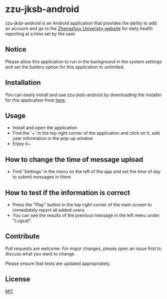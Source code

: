 # zzu-jksb-android

zzu-jksb-android is an Android application that provides the ability to add an account and go to the [Zhengzhou University website](https://jksb.v.zzu.edu.cn/) for daily health reporting at a time set by the user.

## Notice

Please allow this application to run in the background in the system settings and set the battery option for this application to unlimited.

## Installation

You can easily install and use zzu-jksb-android by downloading the installer for this application from [here](https://github.com/wcwac/zzu-jksb-android/releases/).

## Usage

* Install and open the application
* Find the '+' in the top right corner of the application and click on it, add user information in the pop-up window
* Enjoy it~

## How to change the time of message upload
* Find 'Settings' in the menu on the left of the app and set the time of day to submit messages in there

## How to test if the information is correct

* Press the "Play" button in the top right corner of the main screen to immediately report all added users.
* You can see the results of the previous message in the left menu under "Logcat".

## Contribute
Pull requests are welcome. For major changes, please open an issue first to discuss what you want to change.

Please ensure that tests are updated appropriately.

## License
[MIT](https://choosealicense.com/licenses/mit/)
